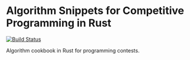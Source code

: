 # Algorithm Snippets for Competitive Programming in Rust

[![Build Status](https://travis-ci.org/kenkoooo/competitive-programming-rs.svg?branch=master)](https://travis-ci.org/kenkoooo/competitive-programming-rs)

Algorithm cookbook in Rust for programming contests.